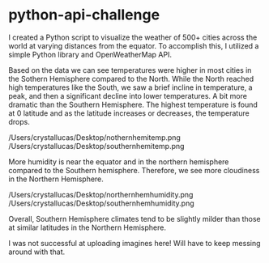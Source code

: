 # python-api-challenge
I created a Python script to visualize the weather of 500+ cities across the world at varying distances from the equator. To accomplish this, I utilized a simple Python library and OpenWeatherMap API.

Based on the data we can see temperatures were higher in most cities in the Sothern Hemisphere compared to the North. While the North reached high temperatures like the South, we saw a brief incline in temperature, a peak, and then a significant decline into lower temperatures. A bit more dramatic than the Southern Hemisphere. The highest temperature is found at 0 latitude and as the latitude increases or decreases, the temperature drops. 

/Users/crystallucas/Desktop/nothernhemitemp.png
/Users/crystallucas/Desktop/southernhemitemp.png

More humidity is near the equator and in the northern hemisphere compared to the Southern hemisphere. Therefore, we see more cloudiness in the Northern Hemisphere.

/Users/crystallucas/Desktop/northernhemhumidity.png
/Users/crystallucas/Desktop/southernhemhumidity.png


Overall, Southern Hemisphere climates tend to be slightly milder than those at similar latitudes in the Northern Hemisphere.

I was not successful at uploading imagines here! Will have to keep messing around with that.



